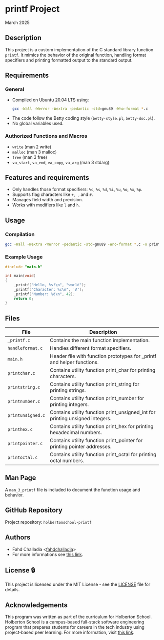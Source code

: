 # printf Project 

March 2025

## Description
This project is a custom implementation of the C standard library function `printf`. It mimics the behavior of the original function, handling format specifiers and printing formatted output to the standard output.

## Requirements
### General
- Compiled on Ubuntu 20.04 LTS using:
  ```sh
  gcc -Wall -Werror -Wextra -pedantic -std=gnu89 -Wno-format *.c
  ```
- The code follow the Betty coding style (`betty-style.pl`, `betty-doc.pl`).
- No global variables used.

### Authorized Functions and Macros
- `write` (man 2 write)
- `malloc` (man 3 malloc)
- `free` (man 3 free)
- `va_start`, `va_end`, `va_copy`, `va_arg` (man 3 stdarg)

## Features and requirements
- Only handles those format specifiers: `%c`, `%s`, `%d`, `%i`, `%u`, `%o`, `%x`, `%p`.
- Supports flag characters like `+`, ` `, and `#`.
- Manages field width and precision.
- Works with modifiers like `l` and `h`.

## Usage
### Compilation
```sh
gcc -Wall -Wextra -Werror -pedantic -std=gnu89 -Wno-format *.c -o printf
```

### Example Usage
```c
#include "main.h"

int main(void)
{
    _printf("Hello, %s!\n", "world");
    _printf("Character: %c\n", 'A');
    _printf("Number: %d\n", 42);
    return 0;
}
```


## Files
| File         | Description |
|-------------|------------|
| `_printf.c` | Contains the main function implementation. |
| `handleformat.c` | Handles different format specifiers. |
| `main.h` | Header file with function prototypes for _printf and helper functions. |
| `printchar.c` | Contains utility function print_char for printing characters.|
| `printstring.c` | Contains utility function print_string for printing strings. |
| `printnumber.c` | Contains utility function print_number for printing integers. |
| `printunsigned.c` | 	Contains utility function print_unsigned_int for printing unsigned integers. |
| `printhex.c` | Contains utility function print_hex for printing hexadecimal numbers. |
| `printpointer.c` | 	Contains utility function print_pointer for printing pointer addresses. |
| `printoctal.c` | Contains utility function print_octal for printing octal numbers. |


## Man Page
A `man_3_printf` file is included to document the function usage and behavior.

## GitHub Repository
Project repository: `holbertonschool-printf`

## Authors
- Fahd Challadia <[fahdchalladia](https://github.com/fahdchalladia)>
- For more informations see [this link](./AUTHORS).

## License :lock:

This project is licensed under the MIT License - see the [LICENSE](./LICENSE) file for details.

## Acknowledgements 

This program was written as part of the curriculum for Holberton School.
Holberton School is a campus-based full-stack software engineering program
that prepares students for careers in the tech industry using project-based
peer learning. For more information, visit [this link](https://www.holbertonschool.com/).
